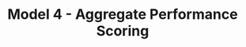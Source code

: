 ---
layout: chapter
title: Model 4 - Aggregate Performance Scoring
description: ""
status: stub
last_modified: "25-Oct-16"
is_section: true
---
